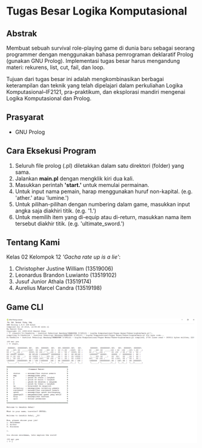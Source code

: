 # Tugas Besar Logika Komputasional

## Abstrak
Membuat sebuah survival role-playing game di dunia baru sebagai seorang programmer dengan menggunakan bahasa pemrograman deklaratif Prolog (gunakan GNU Prolog).
Implementasi tugas besar harus mengandung materi: rekurens, list, cut, fail, dan loop.

Tujuan dari tugas besar ini adalah mengkombinasikan berbagai keterampilan dan teknik yang telah dipelajari dalam perkuliahan Logika Komputasional–IF2121, pra-praktikum, dan eksplorasi mandiri mengenai Logika Komputasional dan Prolog.

## Prasyarat
* GNU Prolog

## Cara Eksekusi Program
1. Seluruh file prolog (.pl) diletakkan dalam satu direktori (folder) yang sama.
2. Jalankan <b>main.pl</b> dengan mengklik kiri dua kali.
3. Masukkan perintah <b>'start.'</b> untuk memulai permainan.
4. Untuk input nama pemain, harap menggunakan huruf non-kapital. (e.g. 'ather.' atau 'lumine.')
5. Untuk pilihan-pilihan dengan numbering dalam game, masukkan input angka saja diakhiri titik. (e.g. '1.')
6. Untuk memilih item yang di-equip atau di-return, masukkan nama item tersebut diakhir titik. (e.g. 'ultimate_sword.')

## Tentang Kami
Kelas 02 Kelompok 12 <i>'Gacha rate up is a lie'</i>: <br>
1. Christopher Justine William (13519006)
2. Leonardus Brandon Luwianto (13519102)
3. Jusuf Junior Athala (13519174)
4. Aurelius Marcel Candra (13519198)

## Game CLI
![Example screenshot](Screenshot.PNG)
